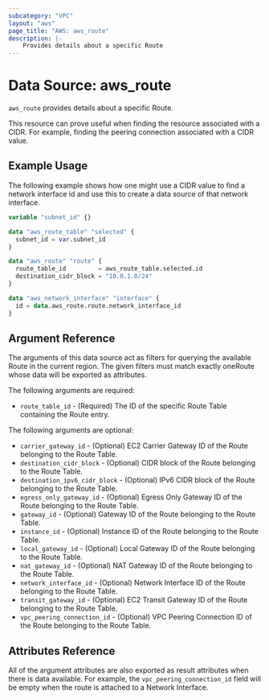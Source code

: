 ```yaml
---
subcategory: "VPC"
layout: "aws"
page_title: "AWS: aws_route"
description: |-
    Provides details about a specific Route
---
```


# Data Source: aws_route

`aws_route` provides details about a specific Route.

This resource can prove useful when finding the resource associated with a CIDR. For example, finding the peering connection associated with a CIDR value.

## Example Usage

The following example shows how one might use a CIDR value to find a network interface id and use this to create a data source of that network interface.

```terraform
variable "subnet_id" {}

data "aws_route_table" "selected" {
  subnet_id = var.subnet_id
}

data "aws_route" "route" {
  route_table_id         = aws_route_table.selected.id
  destination_cidr_block = "10.0.1.0/24"
}

data "aws_network_interface" "interface" {
  id = data.aws_route.route.network_interface_id
}
```

## Argument Reference

The arguments of this data source act as filters for querying the available Route in the current region. The given filters must match exactly oneRoute whose data will be exported as attributes.

The following arguments are required:

* `route_table_id` - (Required) The ID of the specific Route Table containing the Route entry.

The following arguments are optional:

* `carrier_gateway_id` - (Optional) EC2 Carrier Gateway ID of the Route belonging to the Route Table.
* `destination_cidr_block` - (Optional) CIDR block of the Route belonging to the Route Table.
* `destination_ipv6_cidr_block` - (Optional) IPv6 CIDR block of the Route belonging to the Route Table.
* `egress_only_gateway_id` - (Optional) Egress Only Gateway ID of the Route belonging to the Route Table.
* `gateway_id` - (Optional) Gateway ID of the Route belonging to the Route Table.
* `instance_id` - (Optional) Instance ID of the Route belonging to the Route Table.
* `local_gateway_id` - (Optional) Local Gateway ID of the Route belonging to the Route Table.
* `nat_gateway_id` - (Optional) NAT Gateway ID of the Route belonging to the Route Table.
* `network_interface_id` - (Optional) Network Interface ID of the Route belonging to the Route Table.
* `transit_gateway_id` - (Optional) EC2 Transit Gateway ID of the Route belonging to the Route Table.
* `vpc_peering_connection_id` - (Optional) VPC Peering Connection ID of the Route belonging to the Route Table.

## Attributes Reference

All of the argument attributes are also exported as result attributes when there is data available. For example, the `vpc_peering_connection_id` field will be empty when the route is attached to a Network Interface.
